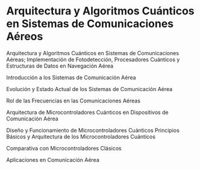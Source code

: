 # Arquitectura y Algoritmos Cuánticos en Sistemas de Comunicaciones Aéreos
Arquitectura y Algoritmos Cuánticos en Sistemas de Comunicaciones Aéreas; Implementación de Fotodetección, Procesadores Cuánticos y Estructuras de Datos en Navegación Aérea

Introducción a los Sistemas de Comunicación Aérea 

Evolución y Estado Actual de los Sistemas de Comunicación Aérea

Rol de las Frecuencias en las Comunicaciones Aéreas

Arquitectura de Microcontroladores Cuánticos en Dispositivos de Comunicación Aérea

Diseño y Funcionamiento de Microcontroladores Cuánticos
Principios Básicos y Arquitectura de los Microcontroladores Cuánticos

Comparativa con Microcontroladores Clásicos

Aplicaciones en Comunicación Aérea

